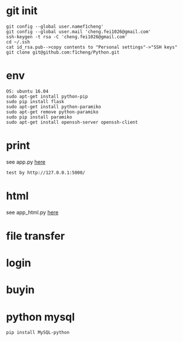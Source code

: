 # git init  
```  
git config --global user.namef1cheng'
git config --global user.mail 'cheng.fei1026@gmail.com'
ssh-keygen -t rsa -C 'cheng.fei1026@gmail.com'
cd ~/.ssh
cat id_rsa.pub-->copy contents to "Personal settings"->"SSH keys"
git clone git@github.com:f1cheng/Python.git
```  

# env  
```  
OS: ubuntu 16.04
sudo apt-get install python-pip
sudo pip install flask
sudo apt-get install python-paramiko  
sudo apt-get remove python-paramiko  
sudo pip install paramiko
sudo apt-get install openssh-server openssh-client
```  

# print  
see app.py [here](app.py)  
```  
test by http://127.0.0.1:5000/
```  

# html 
see app_html.py [here](app_html.py)  

# file transfer  

# login

# buyin 

# python mysql
```  
pip install MySQL-python
```  

